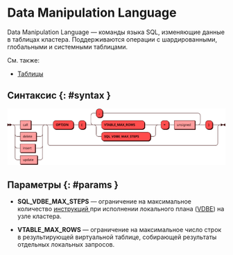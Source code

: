 # Data Manipulation Language

Data Manipulation Language — команды языка SQL, изменяющие данные в
таблицах кластера. Поддерживаются операции с шардированными, глобальными
и системными таблицами.

См. также:

- [Таблицы](../../overview/glossary.md#table)

## Синтаксис {: #syntax }

![DML](../../images/ebnf/dml.svg)

## Параметры {: #params }

* **SQL_VDBE_MAX_STEPS** — ограничение на максимальное количество
  [инструкций ](https://www.sqlite.org/opcode.html) при исполнении
  локального плана ([VDBE](https://www.sqlite.org/vdbe.html)) на узле
  кластера.

* **VTABLE_MAX_ROWS** — ограничение на максимальное число строк в
  результирующей виртуальной таблице, собирающей результаты отдельных
  локальных запросов.
